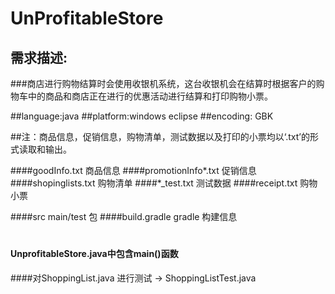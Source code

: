 # **UnProfitableStore**

## 需求描述:


###商店进行购物结算时会使用收银机系统，这台收银机会在结算时根据客户的购物车中的商品和商店正在进行的优惠活动进行结算和打印购物小票。

##language:java
##platform:windows eclipse 
##encoding: GBK


##注：商品信息，促销信息，购物清单，测试数据以及打印的小票均以‘.txt’的形式读取和输出。

####goodInfo.txt          商品信息
####promotionInfo*.txt    促销信息
####shopinglists.txt      购物清单
####*_test.txt            测试数据
####receipt.txt           购物小票

####src                   main/test 包
####build.gradle          gradle 构建信息

#
#### UnprofitableStore.java中包含main()函数
####对ShoppingList.java 进行测试 -> ShoppingListTest.java
